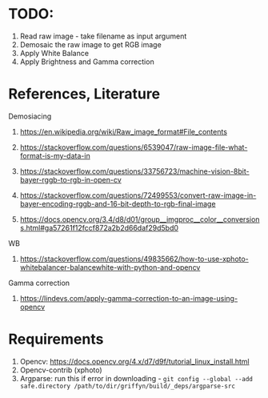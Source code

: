 # TODO:

1. Read raw image - take filename as input argument
2. Demosaic the raw image to get RGB image
3. Apply White Balance
4. Apply Brightness and Gamma correction

# References, Literature

Demosiacing

1. https://en.wikipedia.org/wiki/Raw_image_format#File_contents
2. https://stackoverflow.com/questions/6539047/raw-image-file-what-format-is-my-data-in

3. https://stackoverflow.com/questions/33756723/machine-vision-8bit-bayer-rggb-to-rgb-in-open-cv
4. https://stackoverflow.com/questions/72499553/convert-raw-image-in-bayer-encoding-rggb-and-16-bit-depth-to-rgb-final-image
5. https://docs.opencv.org/3.4/d8/d01/group__imgproc__color__conversions.html#ga57261f12fccf872a2b2d66daf29d5bd0

WB

1. https://stackoverflow.com/questions/49835662/how-to-use-xphoto-whitebalancer-balancewhite-with-python-and-opencv

Gamma correction

1. https://lindevs.com/apply-gamma-correction-to-an-image-using-opencv

# Requirements

1. Opencv: https://docs.opencv.org/4.x/d7/d9f/tutorial_linux_install.html
2. Opencv-contrib (xphoto)
3. Argparse:
   run this if error in downloading -
   `git config --global --add safe.directory /path/to/dir/griffyn/build/_deps/argparse-src`

